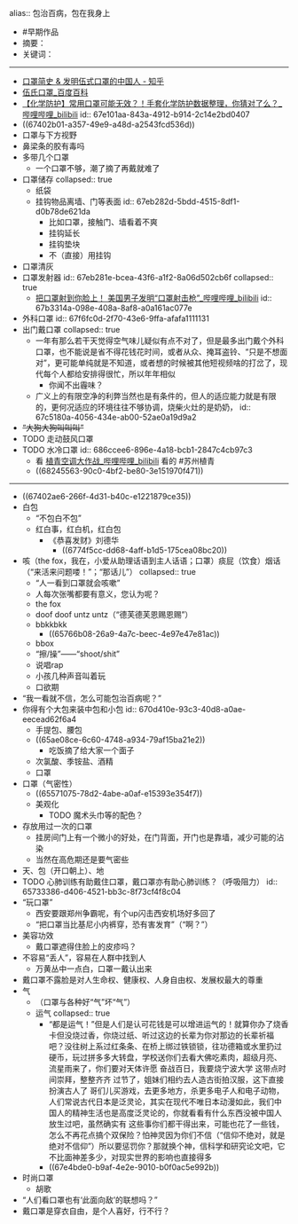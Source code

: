 alias:: 包治百病，包在我身上

- #早期作品
- 摘要：
- 关键词：
- ---
- [口罩简史 & 发明伍式口罩的中国人 - 知乎](https://zhuanlan.zhihu.com/p/108413153)
- [伍氏口罩_百度百科](https://baike.baidu.com/item/%E4%BC%8D%E6%B0%8F%E5%8F%A3%E7%BD%A9/9664714)
- [【化学防护】常用口罩可能无效？！手套化学防护数据整理，你猜对了么？_哔哩哔哩_bilibili](https://www.bilibili.com/video/BV1pFH5edEHj/)
  id:: 67e101aa-843a-4912-b914-2c14e2bd0407
- ((67402b01-a357-49e9-a48d-a2543fcd536d))
- 口罩与下方视野
- 鼻梁条的胶有毒吗
- 多带几个口罩
	- 一个口罩不够，潮了摘了再戴就难了
- 口罩储存
  collapsed:: true
	- 纸袋
	- 挂钩物品离墙、门等表面
	  id:: 67eb282d-5bdd-4515-8df1-d0b78de621da
		- 比如口罩，接触门、墙看着不爽
		- 挂钩延长
		- 挂钩垫块
		- 不（直接）用挂钩
- 口罩清灰
- 口罩发射器
  id:: 67eb281e-bcea-43f6-a1f2-8a06d502cb6f
  collapsed:: true
	- [把口罩射到你脸上！ 美国男子发明“口罩射击枪”_哔哩哔哩_bilibili](https://www.bilibili.com/video/BV1FK4y1e7aQ)
	  id:: 67b3314a-098e-408a-8af8-a0a161ac077e
- 外科口罩
  id:: 67f6fc0d-2f70-43e6-9ffa-afafa1111131
- 出门戴口罩
  collapsed:: true
	- 一年有那么若干天觉得空气味儿疑似有点不对了，但是最多出门戴个外科口罩，也不能说是省不得花钱花时间，或者从众、掩耳盗铃、“只是不想面对”，更可能单纯就是不知道，或者想的时候被其他短视频啥的打岔了，现代每个人都给安排得很忙，所以年年相似
		- 你闻不出霾味？
	- 广义上的有限空净的利弊当然也是有条件的，但人的适应能力就是有限的，更何况适应的环境往往不够协调，烧柴火灶的是奶奶，
	  id:: 67c5180a-4056-434e-ab00-52ae0a19d9a2
- ~~“大狗大狗叫叫叫”~~
- TODO 走动鼓风口罩
- TODO 水冷口罩
  id:: 686ccee6-896e-4a18-bcb1-2847c4cb97c3
	- 看 [植青空调大作战_哔哩哔哩_bilibili](https://www.bilibili.com/video/BV1B8GnziEia/) 看的 #苏州植青
	- ((68245563-90c0-4bf2-be80-3e151970f471))
- ---
- ((67402ae6-266f-4d31-b40c-e1221879ce35))
- 白包
	- “不包白不包”
	- 红白事，红白机，红白包
		- 《恭喜发财》刘德华
			- ((6774f5cc-dd68-4aff-b1d5-175cea08bc20))
- 咳（the fox，我在，小爱从助理话语到主人话语；口罩）痰屁（饮食）烟话（“来活来问题喽！”；“那话儿”）
  collapsed:: true
	- “人一看到口罩就会咳嗽”
	- 人每次张嘴都要有意义，您认为呢？
	- the fox
	- doof doof untz untz（“德芙德芙恩赐恩赐”）
	- bbkkbkk
		- ((65766b08-26a9-4a7c-beec-4e97e47e81ac))
	- bbox
	- “擦/操”——“shoot/shit”
	- 说唱rap
	- 小孩几种声音叫着玩
	- 口欲期
- “我一看就不信，怎么可能包治百病呢？”
- 你得有个大包来装中包和小包
  id:: 670d410e-93c3-40d8-a0ae-eecead62f6a4
	- 手提包、腰包
	- ((65ae08ce-6c60-4748-a934-79af15ba21e2))
		- 吃饭摘了给大家一个面子
	- 次氯酸、季铵盐、酒精
	- 口罩
- 口罩（气密性）
	- ((65571075-78d2-4abe-a0af-e15393e354f7))
	- 美观化
		- TODO 魔术头巾等的配色？
- 存放用过一次的口罩
	- 挂房间门上有一个微小的好处，在门背面，开门也是靠墙，减少可能的沾染
	- 当然在高危期还是要气密些
- 天、包（开口朝上）、地
- TODO 心肺训练有助戴住口罩，戴口罩亦有助心肺训练？（呼吸阻力）
  id:: 65733386-d406-4521-bb3c-8f73cf4f8c04
- “玩口罩”
	- 西安要跟郑州争霸呢，有个up闪击西安机场好多回了
	- “把口罩当比基尼小内裤穿，恐有害发育”（“啊？”）
- 美容功效
	- 戴口罩遮得住脸上的皮疹吗？
- 不容易“丢人”，容易在人群中找到人
	- 万黄丛中一点白，口罩一戴认出来
- 戴口罩不露脸是对人生命权、健康权、人身自由权、发展权最大的尊重
- 气
	- （口罩与各种好“气”坏“气”）
	- 运气
	  collapsed:: true
		- “都是运气！”但是人们是认可花钱是可以增进运气的！就算你办了烧香卡但没烧过香，你烧过纸、听过这边的长辈为你对那边的长辈祈福吧？没往树上系过红条条、在桥上绑过铁锁锁，往功德箱或水里扔过硬币，玩过拼多多大转盘，学校送你们去看大佛吃素肉，超级月亮、流星雨来了，你们要对天体许愿
		  奋战百日，我要烧宁波大学
		  这带点时间崇拜，整整齐齐
		  过节了，姐妹们相约去人造古街拍汉服，这下直接扮演古人了
		  哥们儿买游戏，去更多地方，杀更多电子人和电子动物，
		  人们常说古代日本是泛灵论，其实在现代不唯日本动漫如此，我们中国人的精神生活也是高度泛灵论的，你就看看有什么东西没被中国人放生过吧，虽然确实有
		  这些事你们都干得出来，可能也花了一些钱，怎么不再花点搞个双保险？怕神灵因为你们不信（“信仰不绝对，就是绝对不信仰”）所以要惩罚你？那就换个神，信科学和研究论文吧，它不比面神差多少，对现实世界的影响也直接得多
		- ((67e4bde0-b9af-4e2e-9010-b0f0ac5e992b))
- 时尚口罩
	- 胡歌
- “人们看口罩也有‘此面向敌’的联想吗？”
- 戴口罩是穿衣自由，是个人喜好，行不行？